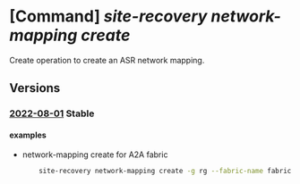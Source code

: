 # [Command] _site-recovery network-mapping create_

Create operation to create an ASR network mapping.

## Versions

### [2022-08-01](/Resources/mgmt-plane/L3N1YnNjcmlwdGlvbnMve30vcmVzb3VyY2Vncm91cHMve30vcHJvdmlkZXJzL21pY3Jvc29mdC5yZWNvdmVyeXNlcnZpY2VzL3ZhdWx0cy97fS9yZXBsaWNhdGlvbmZhYnJpY3Mve30vcmVwbGljYXRpb25uZXR3b3Jrcy97fS9yZXBsaWNhdGlvbm5ldHdvcmttYXBwaW5ncy97fQ==/2022-08-01.xml) **Stable**

<!-- mgmt-plane /subscriptions/{}/resourcegroups/{}/providers/microsoft.recoveryservices/vaults/{}/replicationfabrics/{}/replicationnetworks/{}/replicationnetworkmappings/{} 2022-08-01 -->

#### examples

- network-mapping create for A2A fabric
    ```bash
        site-recovery network-mapping create -g rg --fabric-name fabric1_name -n network_mapping1_name --network-name azureNetwork --vault-name vault_name --recovery-network-id vnet2_id --fabric-details '{azure-to-azure:{primary-network-id:vnetvm_id}}' --recovery-fabric-name fabric2_name
    ```
